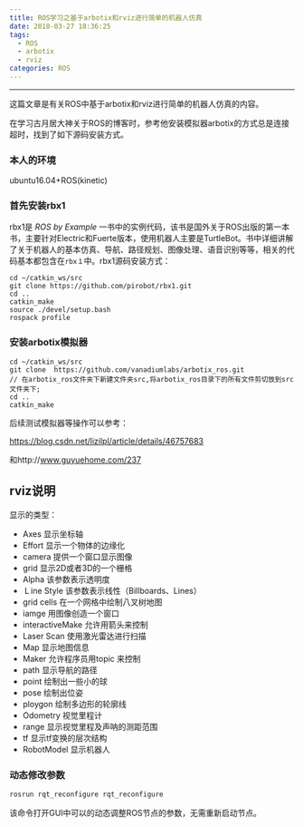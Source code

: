 ```yaml
---
title: ROS学习之基于arbotix和rviz进行简单的机器人仿真
date: 2018-03-27 18:36:25
tags:
  - ROS
  - arbotix
  - rviz
categories: ROS
---
```


---

这篇文章是有关ROS中基于arbotix和rviz进行简单的机器人仿真的内容。

<!--more-->

在学习古月居大神关于ROS的博客时，参考他安装模拟器arbotix的方式总是连接超时，找到了如下源码安装方式。

### 本人的环境

ubuntu16.04+ROS(kinetic)

### 首先安装rbx1

rbx1是 *ROS by Example* 一书中的实例代码，该书是国外关于ROS出版的第一本书，主要针对Electric和Fuerte版本，使用机器人主要是TurtleBot。书中详细讲解了关于机器人的基本仿真、导航、路径规划、图像处理、语音识别等等，相关的代码基本都包含在`rbx１`中。rbx1源码安装方式：

~~~shell
cd ~/catkin_ws/src
git clone https://github.com/pirobot/rbx1.git 
cd ..
catkin_make
source ./devel/setup.bash
rospack profile
~~~

### 安装arbotix模拟器

~~~shell
cd ~/catkin_ws/src
git clone  https://github.com/vanadiumlabs/arbotix_ros.git
// 在arbotix_ros文件夹下新建文件夹src,将arbotix_ros目录下的所有文件剪切放到src文件夹下;
cd ..
catkin_make
~~~

后续测试模拟器等操作可以参考：

https://blog.csdn.net/lizilpl/article/details/46757683

和http://www.guyuehome.com/237

## rviz说明

显示的类型：

- Axes 显示坐标轴
- Effort 显示一个物体的边缘化 
- camera 提供一个窗口显示图像 
- grid 显示2D或者3D的一个栅格 
- Alpha 该参数表示透明度
- Ｌine Style 该参数表示线性（Billboards、Lines）
- grid cells 在一个网格中绘制八叉树地图
- iamge 用图像创造一个窗口 
- interactiveMake 允许用箭头来控制 
- Laser Scan 使用激光雷达进行扫描 
- Map 显示地图信息 
- Maker 允许程序员用topic 来控制 
- path 显示导航的路径 
- point 绘制出一些小的球 
- pose 绘制出位姿 
- ploygon 绘制多边形的轮廓线 
- Odometry 视觉里程计 
- range 显示视觉里程及声呐的测距范围 
- tf 显示tf变换的层次结构 
- RobotModel 显示机器人

### 动态修改参数

~~~c++
rosrun rqt_reconfigure rqt_reconfigure
~~~

该命令打开GUI中可以的动态调整ROS节点的参数，无需重新启动节点。